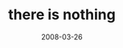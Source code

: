 ---
layout: base.njk
title : 'there is nothing' 
view_title : 'there is nothing' 
year : '2008' 
date : '2008-03-26' 
img_file : '/drawing/thereisnothing.png' 
html_file : 'thereisnothing' 
next_html : 'ithinkyoutraveledtoofar.html' 
year_order : '131' 
permalink : "title/{{html_file}}.html"
---